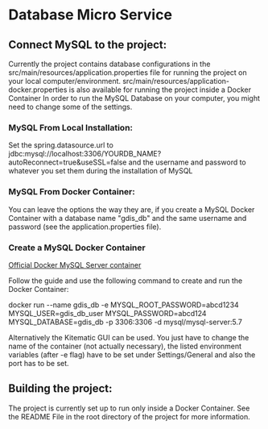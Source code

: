 Database Micro Service
==

## Connect MySQL to the project: 
Currently the project contains database configurations in the src/main/resources/application.properties file for running the project on your local computer/environment. 
src/main/resources/application-docker.properties is also available for running the project inside a Docker Container
In order to run the MySQL Database on your computer, you might need to change some of the settings. 

### MySQL From Local Installation: 
Set the spring.datasource.url to jdbc:mysql://localhost:3306/YOURDB_NAME?autoReconnect=true&useSSL=false and the username and password to whatever you set them during the installation of MySQL

### MySQL From Docker Container: 
You can leave the options the way they are, if you create a MySQL Docker Container with a database name "gdis_db" and the same username and password (see the application.properties file). 

### Create a MySQL Docker Container

[Official Docker MySQL Server container](https://hub.docker.com/r/mysql/mysql-server/)

Follow the guide and use the following command to create and run the Docker Container: 

docker run --name gdis_db -e MYSQL_ROOT_PASSWORD=abcd1234 MYSQL_USER=gdis_db_user MYSQL_PASSWORD=abcd124 MYSQL_DATABASE=gdis_db -p 3306:3306 -d mysql/mysql-server:5.7

Alternatively the Kitematic GUI can be used. You just have to change the name of the container (not actually necessary), the listed environment variables (after -e flag) have to be set under Settings/General and also the port has to be set. 


## Building the project: 
The project is currently set up to run only inside a Docker Container. See the README File in the root directory of the project for more information. 
